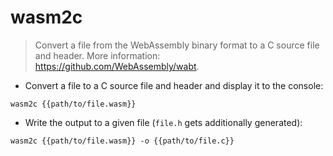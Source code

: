 # wasm2c

> Convert a file from the WebAssembly binary format to a C source file and header.
> More information: <https://github.com/WebAssembly/wabt>.

- Convert a file to a C source file and header and display it to the console:

`wasm2c {{path/to/file.wasm}}`

- Write the output to a given file (`file.h` gets additionally generated):

`wasm2c {{path/to/file.wasm}} -o {{path/to/file.c}}`
